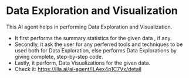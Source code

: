 # Data Exploration and Visualization
This AI agent helps in performing Data Exploration and Visualization.
- It first performs the summary statistics for the given data , if any.
- Secondly, it ask the user for any perferred tools and techniques to be used both for Data Exploration, else performs Data Explorations
by giving complete, step-by-step code.
- Lastly, it perform, Data Visualizations for the given data.
-  Check it: https://illa.ai/ai-agent/ILAex4p1C7Vx/detail
